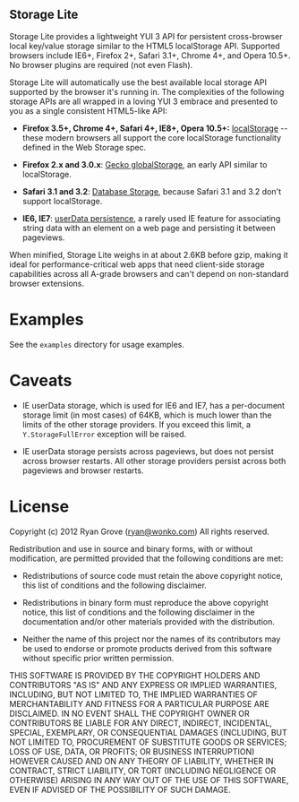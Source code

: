 Storage Lite
------------

Storage Lite provides a lightweight YUI 3 API for persistent cross-browser local
key/value storage similar to the HTML5 localStorage API. Supported browsers
include IE6+, Firefox 2+, Safari 3.1+, Chrome 4+, and Opera 10.5+. No browser
plugins are required (not even Flash).

Storage Lite will automatically use the best available local storage API
supported by the browser it's running in. The complexities of the following
storage APIs are all wrapped in a loving YUI 3 embrace and presented to you as a
single consistent HTML5-like API:

  * **Firefox 3.5+, Chrome 4+, Safari 4+, IE8+, Opera 10.5+:**
    [localStorage](http://dev.w3.org/html5/webstorage/) -- these modern
    browsers all support the core localStorage functionality defined in the
    Web Storage spec.

  * **Firefox 2.x and 3.0.x**:
    [Gecko globalStorage](https://developer.mozilla.org/en/DOM/Storage), an early
    API similar to localStorage.

  * **Safari 3.1 and 3.2**:
    [Database Storage](http://developer.apple.com/safari/library/documentation/iPhone/Conceptual/SafariJSDatabaseGuide/Introduction/Introduction.html),
    because Safari 3.1 and 3.2 don't support localStorage.

  * **IE6, IE7**: [userData persistence](http://msdn.microsoft.com/en-us/library/ms531424%28VS.85%29.aspx),
    a rarely used IE feature for associating string data with an element on a
    web page and persisting it between pageviews.

When minified, Storage Lite weighs in at about 2.6KB before gzip, making it
ideal for performance-critical web apps that need client-side storage
capabilities across all A-grade browsers and can't depend on non-standard
browser extensions.


Examples
========

See the `examples` directory for usage examples.


Caveats
=======

  * IE userData storage, which is used for IE6 and IE7, has a per-document
    storage limit (in most cases) of 64KB, which is much lower than the limits
    of the other storage providers. If you exceed this limit, a
    `Y.StorageFullError` exception will be raised.

  * IE userData storage persists across pageviews, but does not persist across
    browser restarts. All other storage providers persist across both pageviews
    and browser restarts.


License
=======

Copyright (c) 2012 Ryan Grove (ryan@wonko.com)
All rights reserved.

Redistribution and use in source and binary forms, with or without modification,
are permitted provided that the following conditions are met:

  * Redistributions of source code must retain the above copyright notice,
    this list of conditions and the following disclaimer.

  * Redistributions in binary form must reproduce the above copyright notice,
    this list of conditions and the following disclaimer in the documentation
    and/or other materials provided with the distribution.

  * Neither the name of this project nor the names of its contributors may be
    used to endorse or promote products derived from this software without
    specific prior written permission.

THIS SOFTWARE IS PROVIDED BY THE COPYRIGHT HOLDERS AND CONTRIBUTORS "AS IS" AND
ANY EXPRESS OR IMPLIED WARRANTIES, INCLUDING, BUT NOT LIMITED TO, THE IMPLIED
WARRANTIES OF MERCHANTABILITY AND FITNESS FOR A PARTICULAR PURPOSE ARE
DISCLAIMED. IN NO EVENT SHALL THE COPYRIGHT OWNER OR CONTRIBUTORS BE LIABLE FOR
ANY DIRECT, INDIRECT, INCIDENTAL, SPECIAL, EXEMPLARY, OR CONSEQUENTIAL DAMAGES
(INCLUDING, BUT NOT LIMITED TO, PROCUREMENT OF SUBSTITUTE GOODS OR SERVICES;
LOSS OF USE, DATA, OR PROFITS; OR BUSINESS INTERRUPTION) HOWEVER CAUSED AND ON
ANY THEORY OF LIABILITY, WHETHER IN CONTRACT, STRICT LIABILITY, OR TORT
(INCLUDING NEGLIGENCE OR OTHERWISE) ARISING IN ANY WAY OUT OF THE USE OF THIS
SOFTWARE, EVEN IF ADVISED OF THE POSSIBILITY OF SUCH DAMAGE.
